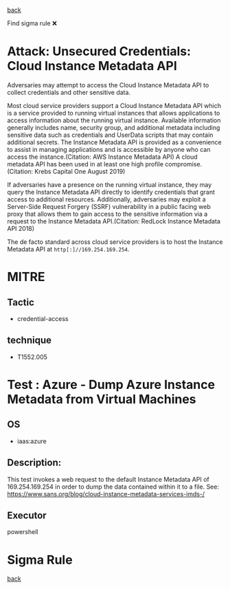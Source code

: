 
[back](../index.md)

Find sigma rule :x: 

# Attack: Unsecured Credentials: Cloud Instance Metadata API 

Adversaries may attempt to access the Cloud Instance Metadata API to collect credentials and other sensitive data.

Most cloud service providers support a Cloud Instance Metadata API which is a service provided to running virtual instances that allows applications to access information about the running virtual instance. Available information generally includes name, security group, and additional metadata including sensitive data such as credentials and UserData scripts that may contain additional secrets. The Instance Metadata API is provided as a convenience to assist in managing applications and is accessible by anyone who can access the instance.(Citation: AWS Instance Metadata API) A cloud metadata API has been used in at least one high profile compromise.(Citation: Krebs Capital One August 2019)

If adversaries have a presence on the running virtual instance, they may query the Instance Metadata API directly to identify credentials that grant access to additional resources. Additionally, adversaries may exploit a Server-Side Request Forgery (SSRF) vulnerability in a public facing web proxy that allows them to gain access to the sensitive information via a request to the Instance Metadata API.(Citation: RedLock Instance Metadata API 2018)

The de facto standard across cloud service providers is to host the Instance Metadata API at <code>http[:]//169.254.169.254</code>.


# MITRE
## Tactic
  - credential-access


## technique
  - T1552.005


# Test : Azure - Dump Azure Instance Metadata from Virtual Machines
## OS
  - iaas:azure


## Description:
This test invokes a web request to the default Instance Metadata API of 169.254.169.254 in order to dump the data contained within it to a file. 
See: https://www.sans.org/blog/cloud-instance-metadata-services-imds-/


## Executor
powershell

# Sigma Rule


[back](../index.md)
